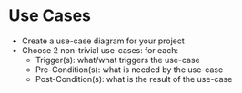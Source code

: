 # Use Cases

- Create a use-case diagram for your project
- Choose 2 non-trivial use-cases: for each:
  - Trigger(s): what/what triggers the use-case
  - Pre-Condition(s): what is needed by the use-case
  - Post-Condition(s): what is the result of the use-case
  